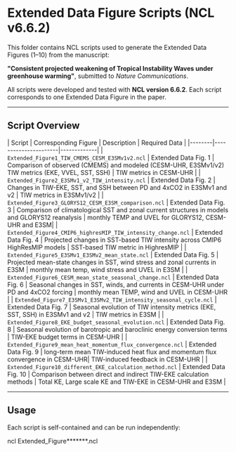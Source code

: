 
# Extended Data Figure Scripts (NCL v6.6.2)

This folder contains NCL scripts used to generate the Extended Data Figures (1–10) from the manuscript:

**"Consistent projected weakening of Tropical Instability Waves under greenhouse warming"**, submitted to *Nature Communications*.

All scripts were developed and tested with **NCL version 6.6.2**. Each script corresponds to one Extended Data Figure in the paper.

---

## Script Overview

| Script | Corresponding Figure | Description | Required Data |
|--------|----------------------|-------------|
| `Extended_Figure1_TIW_CMEMS_CESM_E3SMv1v2.ncl` | Extended Data Fig. 1 | Comparison of observed (CMEMS) and modeled (CESM-UHR, E3SMv1/v2) TIW metrics (EKE, VVEL, SST, SSH) | TIW metrics in CESM-UHR |
| `Extended_Figure2_E3SMv1_v2_TIW_intensity.ncl` | Extended Data Fig. 2 | Changes in TIW-EKE, SST, and SSH between PD and 4xCO2 in E3SMv1 and v2 | TIW metrics in E3SMv1/v2 |
| `Extended_Figure3_GLORYS12_CESM_E3SM_comparison.ncl` | Extended Data Fig. 3 | Comparison of climatological SST and zonal current structures in models and GLORYS12 reanalysis | monthly TEMP and UVEL for GLORYS12, CESM-UHR and E3SM|
| `Extended_Figure4_CMIP6_highresMIP_TIW_intensity_change.ncl` | Extended Data Fig. 4 | Projected changes in SST-based TIW intensity across CMIP6 HighResMIP models | SST-based TIW metric in HighresMIP |
| `Extended_Figure5_E3SMv1_E3SMv2_mean_state.ncl` | Extended Data Fig. 5 | Projected mean-state changes in SST, wind stress and zonal currents in E3SM | monthly mean temp, wind stress and UVEL in E3SM |
| `Extended_Figure6_CESM_mean_state_seasonal_change.ncl` | Extended Data Fig. 6 | Seasonal changes in SST, winds, and currents in CESM-UHR under PD and 4xCO2 forcing | monthly mean TEMP, wind and UVEL in CESM-UHR |
| `Extended_Figure7_E3SMv1_E3SMv2_TIW_intensity_seasonal_cycle.ncl` | Extended Data Fig. 7 | Seasonal evolution of TIW intensity metrics (EKE, SST, SSH) in E3SMv1 and v2 | TIW metrics in E3SM |
| `Extended_Figure8_EKE_budget_seasonal_evolution.ncl` | Extended Data Fig. 8 | Seasonal evolution of barotropic and baroclinic energy conversion terms | TIW-EKE budget terms in CESM-UHR |
| `Extended_Figure9_mean_heat_momentum_flux_convergence.ncl` | Extended Data Fig. 9 | long-term mean TIW-induced heat flux and momentum flux convergence in CESM-UHR| TIW-induced feedback in CESM-UHR |
| `Extended_Figure10_different_EKE_calculation_method.ncl` | Extended Data Fig. 10 | Comparison between direct and indirect TIW-EKE calculation methods | Total KE, Large scale KE and TIW-EKE in CESM-UHR and E3SM |

---

## Usage

Each script is self-contained and can be run independently:

ncl Extended_Figure*******.ncl
